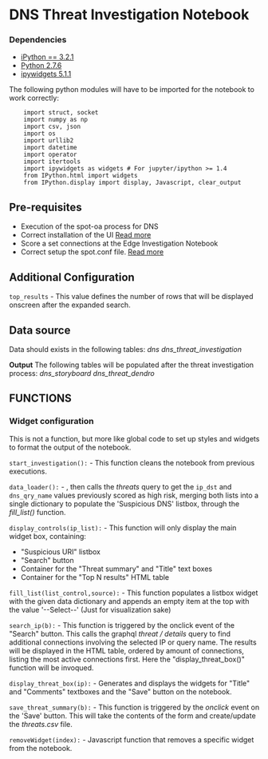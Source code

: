# DNS Threat Investigation Notebook

### Dependencies
- [iPython == 3.2.1](https://ipython.org/ipython-doc/3/index.html)
- [Python 2.7.6](https://www.python.org/download/releases/2.7.6/)
- [ipywidgets 5.1.1](https://ipywidgets.readthedocs.io/en/latest/user_install.html#with-pip)

The following python modules will have to be imported for the notebook to work correctly:

        import struct, socket
        import numpy as np 
        import csv, json 
        import os 
        import urllib2 
        import datetime
        import operator
        import itertools
        import ipywidgets as widgets # For jupyter/ipython >= 1.4
        from IPython.html import widgets
        from IPython.display import display, Javascript, clear_output

## Pre-requisites  
- Execution of the spot-oa process for DNS 
- Correct installation of the UI [Read more](/ui/INSTALL.md)
- Score a set connections at the Edge Investigation Notebook 
- Correct setup the spot.conf file. [Read more](/wiki/Edit%20Solution%20Configuration) 

## Additional Configuration  
`top_results` - This value defines the number of rows that will be displayed onscreen after the expanded search. 

## Data source 
Data should exists in the following tables:
        *dns*
        *dns_threat_investigation*

**Output**
The following tables will be populated after the threat investigation process:
        *dns_storyboard*
        *dns_threat_dendro*

## FUNCTIONS  

### **Widget configuration**
This is not a function, but more like global code to set up styles and widgets to format the output of the notebook. 

`start_investigation():` - This function cleans the notebook from previous executions.

`data_loader():` - , then calls the *threats* query to get the `ip_dst` and `dns_qry_name` values previously scored as high risk, merging both lists into a single dictionary to populate the 'Suspicious DNS' listbox, through the _fill_list()_ function.

`display_controls(ip_list):` - This function will only display the main widget box, containing:
- "Suspicious URI" listbox
- "Search" button
- Container for the "Threat summary" and "Title" text boxes
- Container for the "Top N results" HTML table

`fill_list(list_control,source):` - This function populates a listbox widget with the given data dictionary and appends an empty item at the top with the value '--Select--' (Just for visualization sake)

`search_ip(b):` - This function is triggered by the onclick event of the "Search" button. This calls the graphql *threat / details* query to find additional connections involving the selected IP or query name. 
The results will be displayed in the HTML table, ordered by amount of connections, listing the most active connections first.
Here the "display_threat_box()" function will be invoqued. 

`display_threat_box(ip):` - Generates and displays the widgets for "Title" and "Comments" textboxes and the "Save" button on the notebook.

`save_threat_summary(b):` - This function is triggered by the _onclick_ event on the 'Save' button.
 This will take the contents of the form and create/update the _threats.csv_ file.

`removeWidget(index):` - Javascript function that removes a specific widget from the notebook. 
